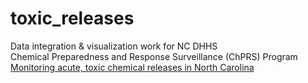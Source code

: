 # toxic_releases

Data integration & visualization work for NC DHHS<br>
Chemical Preparedness and Response Surveillance (ChPRS) Program<br> 
[Monitoring acute, toxic chemical releases in North Carolina](https://epi.dph.ncdhhs.gov/oee/programs/chprs.html)
